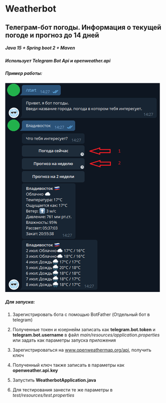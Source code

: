 # Weatherbot
## Телеграм-бот погоды. Информация о текущей погоде и прогноз до 14 дней
##### Java 15 + Spring boot 2 + Maven
##### Использует Telegram Bot Api и openweather.api


##### Пример работы:
![Пример работы](readme/use_example.png)

##### Для запуска:
1) Зарегистрировать бота с помощью BotFather (Отдельный бот в telegram)

2) Полученные токен и юзернейм записать как **telegram.bot.token** и **telegram.bot.username** 
в файл *main/resources/application.properties* или задать как параметры запуска приложения 

3) Зарегистрироваться на www.openweathermap.org/api, получить ключ

4) Полученный ключ также записать в параметры как **openweather.api.key**

5) Запустить **WeatherbotApplication.java**

6) Для тестирования занести те же параметры в *test/resources/test.properties*